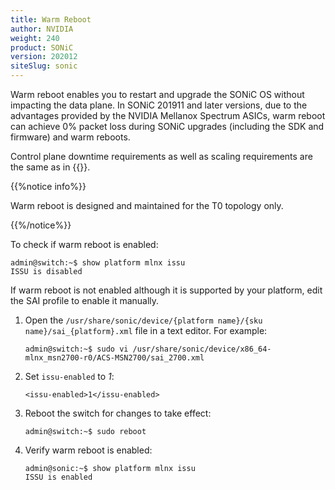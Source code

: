```yaml
---
title: Warm Reboot
author: NVIDIA
weight: 240
product: SONiC
version: 202012
siteSlug: sonic
---
```


Warm reboot enables you to restart and upgrade the SONiC OS without impacting the data plane. In SONiC 201911 and later versions, due to the advantages provided by the NVIDIA Mellanox Spectrum ASICs, warm reboot can achieve 0% packet loss during SONiC upgrades (including the SDK and firmware) and warm reboots.

Control plane downtime requirements as well as scaling requirements are the same as in {{<link url="Fast-Reboot">}}.

{{%notice info%}}

Warm reboot is designed and maintained for the T0 topology only.

{{%/notice%}}

To check if warm reboot is enabled:

```
admin@switch:~$ show platform mlnx issu
ISSU is disabled
```

If warm reboot is not enabled although it is supported by your platform, edit the SAI profile to enable it manually.

1. Open the `/usr/share/sonic/device/{platform name}/{sku name}/sai_{platform}.xml` file in a text editor. For example:

       admin@switch:~$ sudo vi /usr/share/sonic/device/x86_64-mlnx_msn2700-r0/ACS-MSN2700/sai_2700.xml
1. Set `issu-enabled` to _1_:

       <issu-enabled>1</issu-enabled>
1. Reboot the switch for changes to take effect:

       admin@switch:~$ sudo reboot 
1. Verify warm reboot is enabled:

       admin@sonic:~$ show platform mlnx issu
       ISSU is enabled
